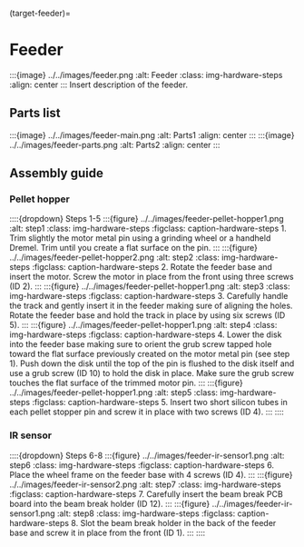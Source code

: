(target-feeder)=
# Feeder
:::{image} ../../images/feeder.png
:alt: Feeder
:class: img-hardware-steps
:align: center
:::
Insert description of the feeder.

## Parts list
:::{image} ../../images/feeder-main.png
:alt: Parts1
:align: center
:::
:::{image} ../../images/feeder-parts.png
:alt: Parts2
:align: center
:::

## Assembly guide
### Pellet hopper
::::{dropdown} Steps 1-5
:::{figure} ../../images/feeder-pellet-hopper1.png
:alt: step1
:class: img-hardware-steps
:figclass: caption-hardware-steps
1\. Trim slightly the motor metal pin using a grinding wheel or a handheld Dremel. Trim until you create a flat surface on the pin. 
:::
:::{figure} ../../images/feeder-pellet-hopper2.png
:alt: step2
:class: img-hardware-steps
:figclass: caption-hardware-steps
2\. Rotate the feeder base and insert the motor. Screw the motor in place from the front using three screws (ID 2).
:::
:::{figure} ../../images/feeder-pellet-hopper1.png
:alt: step3
:class: img-hardware-steps
:figclass: caption-hardware-steps
3\. Carefully handle the track and gently insert it in the feeder making sure of aligning the holes. Rotate the feeder base and hold the track in place by using six screws (ID 5).
:::
:::{figure} ../../images/feeder-pellet-hopper1.png
:alt: step4
:class: img-hardware-steps
:figclass: caption-hardware-steps
4\. Lower the disk into the feeder base making sure to orient the grub screw tapped hole toward the flat surface previously created on the motor metal pin (see step 1). Push down the disk until the top of the pin is flushed to the disk itself and use a grub screw (ID 10) to hold the disk in place. Make sure the grub screw touches the flat surface of the trimmed motor pin.
:::
:::{figure} ../../images/feeder-pellet-hopper1.png
:alt: step5
:class: img-hardware-steps
:figclass: caption-hardware-steps
5\. Insert two short silicon tubes in each pellet stopper pin and screw it in place with two screws (ID 4). 
:::
::::

### IR sensor
::::{dropdown} Steps 6-8 
:::{figure} ../../images/feeder-ir-sensor1.png
:alt: step6
:class: img-hardware-steps
:figclass: caption-hardware-steps
6\. Place the wheel frame on the feeder base with 4 screws (ID 4).
:::
:::{figure} ../../images/feeder-ir-sensor2.png
:alt: step7
:class: img-hardware-steps
:figclass: caption-hardware-steps
7\. Carefully insert the beam break PCB board into the beam break holder (ID 12).
:::
:::{figure} ../../images/feeder-ir-sensor1.png
:alt: step8
:class: img-hardware-steps
:figclass: caption-hardware-steps
8\. Slot the beam break holder in the back of the feeder base and screw it in place from the front (ID 1).
:::
::::